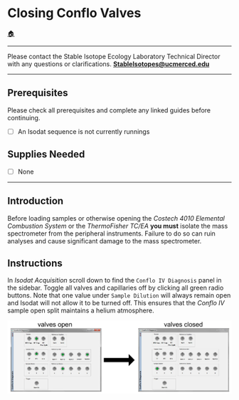 # Closing Conflo Valves

[🏠](../README.md)

***

Please contact the Stable Isotope Ecology Laboratory Technical Director with any questions or clarifications. **StableIsotopes@ucmerced.edu**

***

## Prerequisites 

Please check all prerequisites and complete any linked guides before continuing.

- [ ] An Isodat sequence is not currently runnings

## Supplies Needed

- [ ] None

*** 

## Introduction

Before loading samples or otherwise opening the *Costech 4010 Elemental Combustion System* or the *ThermoFisher TC/EA* **you must** isolate the mass spectrometer from the peripheral instruments. Failure to do so can ruin analyses and cause significant damage to the mass spectrometer. 

## Instructions

In *Isodat Acquisition* scroll down to find the `Conflo IV Diagnosis` panel in the sidebar. Toggle all valves and capillaries off by clicking all green radio buttons. Note that one value under `Sample Dilution` will always remain open and Isodat will not allow it to be turned off. This ensures that the *Conflo IV* sample open split maintains a helium atmosphere. 

![*Conflo IV Diagnosis* panel with some open (left) valves and all closed valves (right).](../figures/isodat/conflo_valves.jpg)

